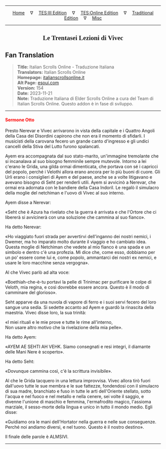 
---

<!-- Jekyll Page Links -->

<center>
<a href="../../../../../index.html">Home</a>
&emsp;&nabla;&emsp;
<a href="../../../../index-tes3.html">TES:III Edition</a>
&emsp;&nabla;&emsp;
<a href="../../../../index-teso.html">TES:Online Edition</a>
&emsp;&nabla;&emsp;
<a href="../../../../index-traditional.html">Traditional Edition</a>
&emsp;&nabla;&emsp;
<a href="../../../../index-misc.html">Misc</a>
</center>

<!-- Markdown Body Below: -->

---

<center>
<h2><span style="font-family:Georgia">Le Trentasei Lezioni di Vivec</span></h2>
</center>

## Fan Translation

> __Title:__ Italian Scrolls Online - Traduzione Italiana\
> __Translators:__ Italian Scrolls Online\
> __Homepage:__ [italianscrollsonline.it][1]\
> __Alt Page:__ [esoui.com][2]\
> __Version:__ 154\
> __Date:__ 2023-11-21\
> __Note:__ Traduzione Italiana di Elder Scrolls Online a cura del Team di Italian Scrolls Online. Questo addon è in fase di sviluppo.

[1]: http://italianscrollsonline.it/
[2]: https://www.esoui.com/downloads/info2854-ItalianScrollsOnline-TraduzioneItaliana.html

---

#### <span style="color:red">Sermone Otto</span>

Presto Nerevar e Vivec arrivarono in vista della capitale e i Quattro Angoli della Casa dei Disordini capirono che non era il momento di sfidarli. I musicisti della carovana fecero un grande canto d'ingresso e gli undici cancelli della Stiva del Lutto furono spalancati.

Ayem era accompagnata dal suo stato-marito, un'immagine tremolante che si incanalava al suo bisogno femminile sempre mutevole. Intorno a lei c'erano le Grida, una gilda ormai dimenticata, che portava con sé i capricci del popolo, perché i Velothi allora erano ancora per lo più buoni di cuore. Gli Urli erano i consiglieri di Ayem e del paese, anche se a volte litigavano e avevano bisogno di Seht per renderli utili. Ayem si avvicinò a Nerevar, che ormai era adornata con le bandiere della Casa Indoril. Le regalò il simulacro della moglie del netchiman e l'uovo di Vivec al suo interno.

Ayem disse a Nerevar:

«Seht che è Azura ha rivelato che la guerra è arrivata e che l'Ortore che ci libererà si avvicinerà con una soluzione che cammina al suo fianco».

Ha detto Nerevar:

«Ho viaggiato fuori strada per avvertirvi dell'inganno dei nostri nemici, i Dwemer, ma ho imparato molto durante il viaggio e ho cambiato idea. Questa moglie di Netchiman che vedete al mio fianco è una spada e un simbolo e dentro c'è una profezia. Mi dice che, come esso, dobbiamo per un po' essere come lui e, come popolo, ammantarci dei nostri ex nemici, e usare le loro macchine senza vergogna».

Al che Vivec parlò ad alta voce:

«Boethiah-che-è-tu portavi la pelle di Trinimac per purificare le colpe di Veloth, mia regina, e così dovrebbe essere ancora. Questo è il modo di camminare del glorioso».

Seht apparve da una nuvola di vapore di ferro e i suoi servi fecero del loro sangue una sedia. Si sedette accanto ad Ayem e guardò la rinascita della maestria. Vivec disse loro, la sua trinità:

«I miei rituali e le mie prove e tutte le rime all'interno,\
Non usare altro motivo che la rivelazione della mia pelle».

Ha detto Ayem:

«AYEM AE SEHTI AH VEHK. Siamo consegnati e resi integri, il diamante delle Mani Nere è scoperto».

Ha detto Seht:

«Dovunque cammina così, c'è la scrittura invisibile».

Al che le Grida tacquero in una lettura improvvisa. Vivec allora tirò fuori dall'uovo tutte le sue membra e le sue fattezze, fondendosi con il simulacro di sua madre, branchiato e fuso in tutte le arti dell'Oriente stellato, sotto l'acqua e nel fuoco e nel metallo e nella cenere, sei volte il saggio, e divenne l'unione di maschio e femmina, l'ermafrodito magico, l'assioma marziale, il sesso-morte della lingua e unico in tutto il mondo medio. Egli disse:

«Guidiamo ora le mani dell'Hortator nella guerra e nelle sue conseguenze. Perché noi andiamo diversi, e nel tuono. Questo è il nostro destino».

Il finale delle parole è ALMSIVI.

---
